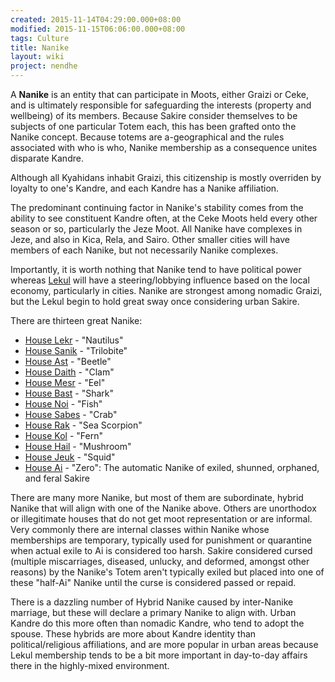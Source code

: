 ```yaml
---
created: 2015-11-14T04:29:00.000+08:00
modified: 2015-11-15T06:06:00.000+08:00
tags: Culture 
title: Nanike
layout: wiki
project: nendhe
---
```


A **Nanike** is an entity that can participate in Moots, either Graizi or Ceke, and is ultimately responsible for safeguarding the interests (property and wellbeing) of its members. Because Sakire consider themselves to be subjects of one particular Totem each, this has been grafted onto the Nanike concept. Because totems are a-geographical and the rules associated with who is who, Nanike membership as a consequence unites disparate Kandre.

Although all Kyahidans inhabit Graizi, this citizenship is mostly overriden by loyalty to one's Kandre, and each Kandre has a Nanike affiliation.

The predominant continuing factor in Nanike's stability comes from the ability to see constituent Kandre often, at the Ceke Moots held every other season or so, particularly the Jeze Moot. All Nanike have complexes in Jeze, and also in Kica, Rela, and Sairo. Other smaller cities will have members of each Nanike, but not necessarily Nanike complexes.

Importantly, it is worth nothing that Nanike tend to have political power whereas [Lekul](/content/kyahida_wiki/wiki/Lekul) will have a steering/lobbying influence based on the local economy, particularly in cities. Nanike are strongest among nomadic Graizi, but the Lekul begin to hold great sway once considering urban Sakire.

There are thirteen great Nanike:

* [House Lekr](/content/kyahida_wiki/wiki/House_Lekr) - "Nautilus"
* [House Sanik](/content/kyahida_wiki/wiki/House_Sanik) - "Trilobite"
* [House Ast](/content/kyahida_wiki/wiki/House_Ast) - "Beetle"
* [House Daith](/content/kyahida_wiki/wiki/House_Daith) - "Clam"
* [House Mesr](/content/kyahida_wiki/wiki/House_Mesr) - "Eel"
* [House Bast](/content/kyahida_wiki/wiki/House_Bast) - "Shark"
* [House Noi](/content/kyahida_wiki/wiki/House_Noi) - "Fish"
* [House Sabes](/content/kyahida_wiki/wiki/House_Sabes) - "Crab"
* [House Rak](/content/kyahida_wiki/wiki/House_Rak) - "Sea Scorpion"
* [House Kol](/content/kyahida_wiki/wiki/House_Kol) - "Fern"
* [House Hail](/content/kyahida_wiki/wiki/House_Hail) - "Mushroom"
* [House Jeuk](/content/kyahida_wiki/wiki/House_Jeuk) - "Squid"
* [House Ai](/content/kyahida_wiki/wiki/House_Ai) - "Zero": The automatic Nanike of exiled, shunned, orphaned, and feral Sakire

There are many more Nanike, but most of them are subordinate, hybrid Nanike that will align with one of the Nanike above. Others are unorthodox or illegitimate houses that do not get moot representation or are informal. Very commonly there are internal classes within Nanike whose memberships are temporary, typically used for punishment or quarantine when actual exile to Ai is considered too harsh. Sakire considered cursed (multiple miscarriages, diseased, unlucky, and deformed, amongst other reasons) by the Nanike's Totem aren't typically exiled but placed into one of these "half-Ai" Nanike until the curse is considered passed or repaid.

There is a dazzling number of Hybrid Nanike caused by inter-Nanike marriage, but these will declare a primary Nanike to align with. Urban Kandre do this more often than nomadic Kandre, who tend to adopt the spouse. These hybrids are more about Kandre identity than political/religious affiliations, and are more popular in urban areas because Lekul membership tends to be a bit more important in day-to-day affairs there in the highly-mixed environment.
